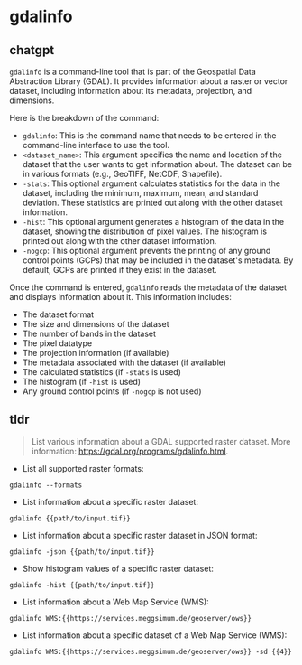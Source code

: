 # gdalinfo 
## chatgpt 
`gdalinfo` is a command-line tool that is part of the Geospatial Data Abstraction Library (GDAL). It provides information about a raster or vector dataset, including information about its metadata, projection, and dimensions.

Here is the breakdown of the command:

- `gdalinfo`: This is the command name that needs to be entered in the command-line interface to use the tool.
- `<dataset_name>`: This argument specifies the name and location of the dataset that the user wants to get information about. The dataset can be in various formats (e.g., GeoTIFF, NetCDF, Shapefile).
- `-stats`: This optional argument calculates statistics for the data in the dataset, including the minimum, maximum, mean, and standard deviation. These statistics are printed out along with the other dataset information.
- `-hist`: This optional argument generates a histogram of the data in the dataset, showing the distribution of pixel values. The histogram is printed out along with the other dataset information.
- `-nogcp`: This optional argument prevents the printing of any ground control points (GCPs) that may be included in the dataset's metadata. By default, GCPs are printed if they exist in the dataset.

Once the command is entered, `gdalinfo` reads the metadata of the dataset and displays information about it. This information includes:

- The dataset format
- The size and dimensions of the dataset
- The number of bands in the dataset
- The pixel datatype
- The projection information (if available)
- The metadata associated with the dataset (if available)
- The calculated statistics (if `-stats` is used)
- The histogram (if `-hist` is used)
- Any ground control points (if `-nogcp` is not used) 

## tldr 
 
> List various information about a GDAL supported raster dataset.
> More information: <https://gdal.org/programs/gdalinfo.html>.

- List all supported raster formats:

`gdalinfo --formats`

- List information about a specific raster dataset:

`gdalinfo {{path/to/input.tif}}`

- List information about a specific raster dataset in JSON format:

`gdalinfo -json {{path/to/input.tif}}`

- Show histogram values of a specific raster dataset:

`gdalinfo -hist {{path/to/input.tif}}`

- List information about a Web Map Service (WMS):

`gdalinfo WMS:{{https://services.meggsimum.de/geoserver/ows}}`

- List information about a specific dataset of a Web Map Service (WMS):

`gdalinfo WMS:{{https://services.meggsimum.de/geoserver/ows}} -sd {{4}}`
